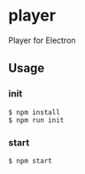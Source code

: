 player
===

Player for Electron

## Usage

### init

```
$ npm install
$ npm run init
```

### start

```
$ npm start
```
